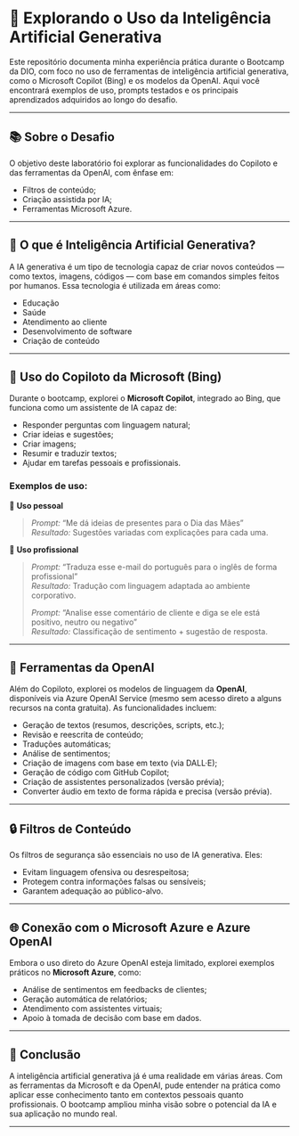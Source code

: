 # 🚀 Explorando o Uso da Inteligência Artificial Generativa

Este repositório documenta minha experiência prática durante o Bootcamp da DIO, com foco no uso de ferramentas de inteligência artificial generativa, como o Microsoft Copilot (Bing) e os modelos da OpenAI. Aqui você encontrará exemplos de uso, prompts testados e os principais aprendizados adquiridos ao longo do desafio.

---

## 📚 Sobre o Desafio

O objetivo deste laboratório foi explorar as funcionalidades do Copiloto e das ferramentas da OpenAI, com ênfase em:

- Filtros de conteúdo;
- Criação assistida por IA;
- Ferramentas Microsoft Azure.

---

## 🧠 O que é Inteligência Artificial Generativa?

A IA generativa é um tipo de tecnologia capaz de criar novos conteúdos — como textos, imagens, códigos — com base em comandos simples feitos por humanos. Essa tecnologia é utilizada em áreas como:

- Educação
- Saúde
- Atendimento ao cliente
- Desenvolvimento de software
- Criação de conteúdo

---

## 🤖 Uso do Copiloto da Microsoft (Bing)

Durante o bootcamp, explorei o **Microsoft Copilot**, integrado ao Bing, que funciona como um assistente de IA capaz de:

- Responder perguntas com linguagem natural;
- Criar ideias e sugestões;
- Criar imagens;
- Resumir e traduzir textos;
- Ajudar em tarefas pessoais e profissionais.

### Exemplos de uso:

📌 **Uso pessoal**  
> *Prompt:* “Me dá ideias de presentes para o Dia das Mães”  
> *Resultado:* Sugestões variadas com explicações para cada uma.

📌 **Uso profissional**  
> *Prompt:* “Traduza esse e-mail do português para o inglês de forma profissional”  
> *Resultado:* Tradução com linguagem adaptada ao ambiente corporativo.  
>
> *Prompt:* “Analise esse comentário de cliente e diga se ele está positivo, neutro ou negativo”  
> *Resultado:* Classificação de sentimento + sugestão de resposta.

---

## 🧰 Ferramentas da OpenAI

Além do Copiloto, explorei os modelos de linguagem da **OpenAI**, disponíveis via Azure OpenAI Service (mesmo sem acesso direto a alguns recursos na conta gratuita). As funcionalidades incluem:

- Geração de textos (resumos, descrições, scripts, etc.);
- Revisão e reescrita de conteúdo;
- Traduções automáticas;
- Análise de sentimentos;
- Criação de imagens com base em texto (via DALL·E);
- Geração de código com GitHub Copilot;
- Criação de assistentes personalizados (versão prévia);
- Converter áudio em texto de forma rápida e precisa (versão prévia).

---

## 🔒 Filtros de Conteúdo

Os filtros de segurança são essenciais no uso de IA generativa. Eles:

- Evitam linguagem ofensiva ou desrespeitosa;
- Protegem contra informações falsas ou sensíveis;
- Garantem adequação ao público-alvo.

---

## 🌐 Conexão com o Microsoft Azure e Azure OpenAI

Embora o uso direto do Azure OpenAI esteja limitado, explorei exemplos práticos no **Microsoft Azure**, como:

- Análise de sentimentos em feedbacks de clientes;
- Geração automática de relatórios;
- Atendimento com assistentes virtuais;
- Apoio à tomada de decisão com base em dados.

---

## 📝 Conclusão

A inteligência artificial generativa já é uma realidade em várias áreas. Com as ferramentas da Microsoft e da OpenAI, pude entender na prática como aplicar esse conhecimento tanto em contextos pessoais quanto profissionais. O bootcamp ampliou minha visão sobre o potencial da IA e sua aplicação no mundo real.

---

